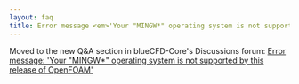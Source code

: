 ```yaml
---
layout: faq
title: Error message <em>'Your "MINGW*" operating system is not supported by this release of OpenFOAM'</em>
---
```


Moved to the new Q&A section in blueCFD-Core's Discussions forum:
[Error message: 'Your "MINGW*" operating system is not supported by this release of OpenFOAM'](https://github.com/blueCFD/Core/discussions/206)
